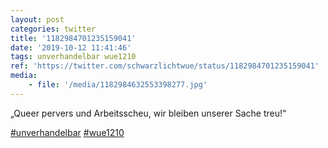 ```yaml
---
layout: post
categories: twitter
title: '1182984701235159041'
date: '2019-10-12 11:41:46'
tags: unverhandelbar wue1210
ref: 'https://twitter.com/schwarzlichtwue/status/1182984701235159041'
media:
    - file: '/media/1182984632553398277.jpg'
---
```

„Queer pervers und Arbeitsscheu, wir bleiben unserer Sache treu!“

[#unverhandelbar](/t/unverhandelbar) [#wue1210](/t/wue1210)  

